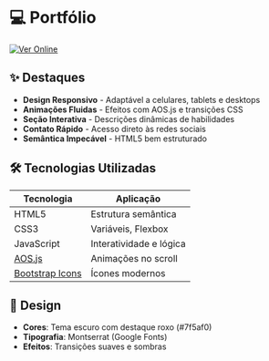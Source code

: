 # 💻 Portfólio 

[![Ver Online](https://img.shields.io/badge/🔗-Ver%20Online-7f5af0?style=for-the-badge)](https://portfolio-luidhy-davi.vercel.app)

## ✨ Destaques
- **Design Responsivo** - Adaptável a celulares, tablets e desktops
- **Animações Fluidas** - Efeitos com AOS.js e transições CSS
- **Seção Interativa** - Descrições dinâmicas de habilidades
- **Contato Rápido** - Acesso direto às redes sociais
- **Semântica Impecável** - HTML5 bem estruturado 

## 🛠 Tecnologias Utilizadas
| Tecnologia | Aplicação |
|------------|-----------|
| HTML5 | Estrutura semântica |
| CSS3 | Variáveis, Flexbox |
| JavaScript | Interatividade e lógica |
| [AOS.js](https://michalsnik.github.io/aos/) | Animações no scroll |
| [Bootstrap Icons](https://icons.getbootstrap.com/) | Ícones modernos |

## 🎨 Design
- **Cores**: Tema escuro com destaque roxo (#7f5af0)
- **Tipografia**: Montserrat (Google Fonts)
- **Efeitos**: Transições suaves e sombras
